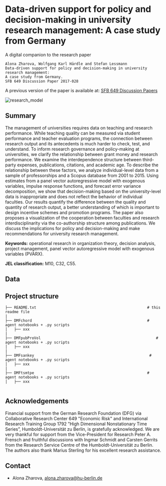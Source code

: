 # Data-driven support for policy and decision-making in university research management: A case study from Germany

A digital companion to the research paper 

```
Alona Zharova, Wolfgang Karl Härdle and Stefan Lessmann
Data-driven support for policy and decision-making in university research management: 
A case study from Germany.
SFB 649 Discussion Paper 2017-028

```
A previous version of the paper is available at: [SFB 649 Discussion Papers](http://sfb649.wiwi.hu-berlin.de/papers/pdf/SFB649DP2017-028.pdf)

![research_model](/research_model.jpg)

## Summary

The management of universities requires data on teaching and research performance. While teaching quality can be measured via student performance and teacher evaluation programs, the connection between research output and its antecedents is much harder to check, test, and understand. To inform research governance and policy-making at universities, we clarify the relationship between grant money and research performance. We examine the interdependence structure between third-party expenses, publications, citations, and academic age. To describe the relationship between these factors, we analyze individual-level data from a sample of professorships and a Scopus database from 2001 to 2015. Using estimates from a panel vector autoregressive model with exogenous variables, impulse response functions, and forecast error variance decomposition, we show that decision-making based on the university-level data is inappropriate and does not reflect the behavior of individual faculties. Our results quantify the difference between the quality and quantity of research output, a better understanding of which is important to design incentive schemes and promotion programs. The paper also proposes a visualization of the cooperation between faculties and research interdisciplinarity via the co-authorship structure among publications. We discuss the implications for policy and decision-making and make recommendations for university research management.

**Keywords:**  operational research in organization theory, decision analysis, project management, panel vector autoregressive model with exogenous variables (PVARX).

**JEL classification:** M10, C32, C55.

## Data




## Project structure
````
├── README.txt                                                  # this readme file
|
├── DMFchord                                                    # agent notebooks + .py scripts
│   ├── xxx
|
├── DMFpubProVol                                                    # agent notebooks + .py scripts
│   ├── xxx
|
├── DMFsankey                                                    # agent notebooks + .py scripts
│   ├── xxx
|
├── DMFtsmtpe                                                   # agent notebooks + .py scripts
│   ├── xxx


````


## Acknowledgements

Financial support from the German Research Foundation (DFG) via Collaborative Research Center 649 "Economic Risk" and International Research Training Group 1792 ”High Dimensional Nonstationary Time Series”, Humboldt-Universität zu Berlin, is gratefully acknowledged. We
are very thankful for support from the Vice-President for Research Peter A. Frensch and fruithful discussions with Ingmar Schmidt and Carsten Gerrits from the Research Service Centre of the Humboldt-Universität zu Berlin. The authors also thank Marius Sterling for his excellent research assistance.

## Contact
- Alona Zharova, alona.zharova@hu-berlin.de
